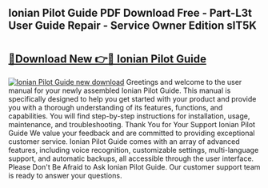 ## Ionian Pilot Guide PDF Download Free - Part-L3t User Guide Repair - Service Owner Edition sIT5K

# <h2><a href="http://bc80357.oget.top/?id=Ionian+Pilot+Guide">🔗Download New 👉🔴 Ionian Pilot Guide</a></h2>

[![Ionian Pilot Guide new download](https://i.imgur.com/5g1atiW.png)](http://bc80357.oget.top/?id=Ionian+Pilot+Guide)
Greetings and welcome to the user manual for your newly assembled Ionian Pilot Guide. This manual is specifically designed to help you get started with your product and provide you with a thorough understanding of its features, functions, and capabilities. You will find step-by-step instructions for installation, usage, maintenance, and troubleshooting. Thank You for Your Support Ionian Pilot Guide We value your feedback and are committed to providing exceptional customer service. Ionian Pilot Guide comes with an array of advanced features, including voice recognition, customizable settings, multi-language support, and automatic backups, all accessible through the user interface. Please Don't Be Afraid to Ask Ionian Pilot Guide. Our customer support team is ready to answer your questions.
